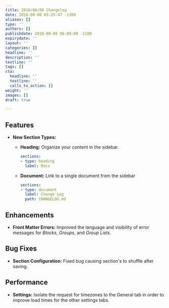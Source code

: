 ```yaml
---
title: 2018/08/08 Changelog
date: 2018-08-08 05:25:47 -1100
aliases: []
type: ''
authors: []
publishdate: 2018-08-08 06:00:00 -1100
expirydate: ''
layout: ''
categories: []
headline: ''
description: ''
textline: ''
tags: []
cta:
  headline: ''
  textline: ''
  calls_to_action: []
weight: ''
images: []
draft: true

---
```

## Features

* **New Section Types:**
  * **Heading:** Organize your content in the sidebar. 

    ```yaml
    sections:
    - type: heading
      label: Docs
    ```
  * **Document:** Link to a single document from the sidebar

    ```yaml
    sections:
    - type: document
      label: Change Log
      path: CHANGELOG.md
    ```

## Enhancements

* **Front Matter Errors:** Improved the language and visibility of error messages for _Blocks_, _Groups_, and _Group Lists_.

## Bug Fixes

* **Section Configuration:** Fixed bug causing section's to shuffle after saving.

## Performance

* **Settings:** Isolate the request for timezones to the General tab in order to improve load times for the other settings tabs.